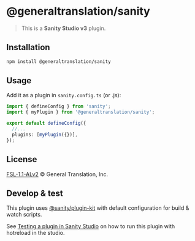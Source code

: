 # @generaltranslation/sanity

> This is a **Sanity Studio v3** plugin.

## Installation

```sh
npm install @generaltranslation/sanity
```

## Usage

Add it as a plugin in `sanity.config.ts` (or .js):

```ts
import { defineConfig } from 'sanity';
import { myPlugin } from '@generaltranslation/sanity';

export default defineConfig({
  //...
  plugins: [myPlugin({})],
});
```

## License

[FSL-1.1-ALv2](LICENSE) © General Translation, Inc.

## Develop & test

This plugin uses [@sanity/plugin-kit](https://github.com/sanity-io/plugin-kit)
with default configuration for build & watch scripts.

See [Testing a plugin in Sanity Studio](https://github.com/sanity-io/plugin-kit#testing-a-plugin-in-sanity-studio)
on how to run this plugin with hotreload in the studio.
